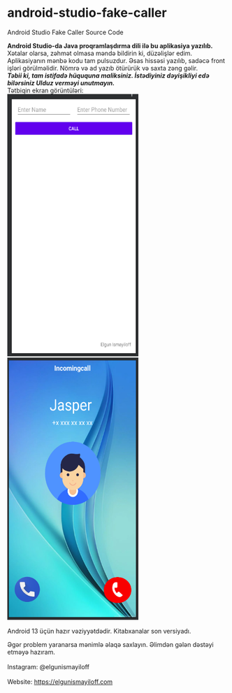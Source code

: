 # android-studio-fake-caller
Android Studio Fake Caller Source Code

<b>Android Studio-da Java proqramlaşdırma dili ilə bu aplikasiya yazılıb.</b><br>
Xətalar olarsa, zəhmət olmasa məndə bildirin ki, düzəlişlər edim.
Aplikasiyanın mənbə kodu tam pulsuzdur. Əsas hissəsi yazılıb, sadəcə front işləri görülməlidir.
Nömrə və ad yazıb ötürürük və saxta zəng gəlir.<br>
<b><i>Təbii ki, tam istifadə hüququna maliksiniz. İstədiyiniz dəyişikliyi edə bilərsiniz Ulduz verməyi unutmayın.</i></b><br>
Tətbiqin ekran görüntüləri:<br>
<img src="screenshots/s1.png" width="300" height="600" alt="Fake Caller Source Code"/>
<img src="screenshots/s2.png" width="300" height="600" alt="Fake Caller Source Code"/>

Android 13 üçün hazır vəziyyətdədir. Kitabxanalar son versiyadı.<br>

Əgər problem yaranarsa mənimlə əlaqə saxlayın. Əlimdən gələn dəstəyi etməyə hazıram.<br><br>
Instagram: @elgunismayiloff<br><br>
Website: https://elgunismayiloff.com<br>
